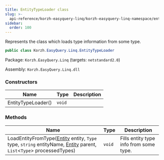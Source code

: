 ```yaml
---
title: EntityTypeLoader class
slug: >-
  api-reference/korzh-easyquery-linq/korzh-easyquery-linq-namespace/entitytypeloader-class
sidebar:
  order: 100
---
```


Represents the class which loads type information from some type.
```csharp
public class Korzh.EasyQuery.Linq.EntityTypeLoader

```
Package: `Korzh.EasyQuery.Linq` (targets: `netstandard2.0`)

Assembly: `Korzh.EasyQuery.Linq.dll`

### Constructors

| Name | Type | Description | 
| --- | --- | --- | 
| EntityTypeLoader() | `void` |  | 


### Methods

| Name | Type | Description | 
| --- | --- | --- | 
| LoadEntityFromType([Entity](///////////////easyquery/docs/api-reference/korzh-easyquery/korzh-easyquery-namespace/entity-class) entity, `Type` type, `string` entityName, [Entity](///////////////easyquery/docs/api-reference/korzh-easyquery/korzh-easyquery-namespace/entity-class) parent, `List`&lt;`Type`&gt; processedTypes) | `void` | Fills entity type info from some type. |
